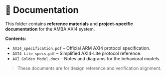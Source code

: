 # 📄 Documentation

This folder contains **reference materials** and **project-specific documentation** for the AMBA AXI4 system.

**Contents:**
- `AXI4_specification.pdf` – Official ARM AXI4 protocol specification.
- `AXI4 Lite specs.pdf` – Simplified AXI4-Lite protocol reference.
- `AXI Golden Model.docx` – Notes and diagrams for the behavioral models.

> These documents are for design reference and verification alignment.
